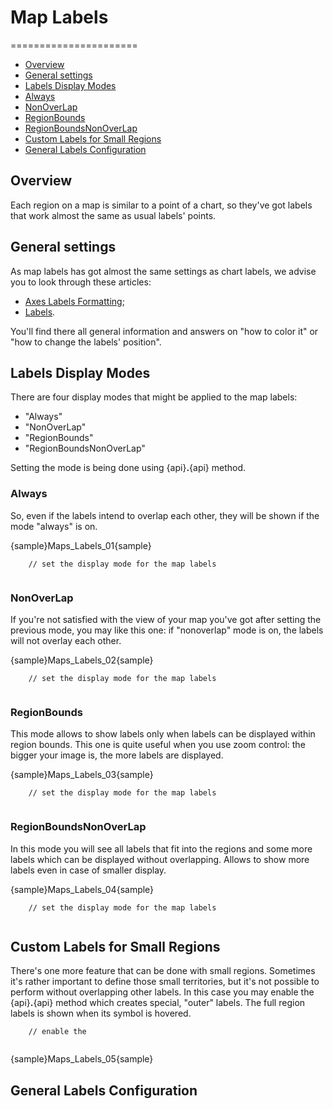 # Map Labels
======================
* [Overview](#overview)
* [General settings](#overview)
* [Labels Display Modes](#labels_display_modes)
 * [Always](#always)
 * [NonOverLap](#nonoverlap)
 * [RegionBounds](#regionbounds)
 * [RegionBoundsNonOverLap](#regionboundsnonoverlap)
* [Custom Labels for Small Regions](#custom_labels_for_small_regions)
* [General Labels Configuration](#general_labels_configuration)

## Overview

Each region on a map is similar to a point of a chart, so they've got labels that work almost the same as usual labels' points.

## General settings

As map labels has got almost the same settings as chart labels, we advise you to look through these articles:
 - [Axes Labels Formatting](../../Axes_and_Grids/Axes_Labels_Formatting);  
 - [Labels](../../Common_Settings/Labels).
 
 You'll find there all general information and answers on "how to color it" or "how to change the labels' position".

## Labels Display Modes

There are four display modes that might be applied to the map labels:
 - "Always"
 - "NonOverLap"
 - "RegionBounds"
 - "RegionBoundsNonOverLap"
 
Setting the mode is being done using {api}**.**{api} method.

### Always

So, even if the labels intend to overlap each other, they will be shown if the mode "always" is on.

{sample}Maps\_Labels\_01{sample}

```
	// set the display mode for the map labels
	
```

### NonOverLap

If you're not satisfied with the view of your map you've got after setting the previous mode, you may like this one: if "nonoverlap" mode is on, the labels will not overlay each other.

{sample}Maps\_Labels\_02{sample}

```
	// set the display mode for the map labels
	
```

### RegionBounds

This mode allows to show labels only when labels can be displayed within region bounds. This one is quite useful when you use zoom control: the bigger your image is, the more labels are displayed.

{sample}Maps\_Labels\_03{sample}

```
	// set the display mode for the map labels
	
```

### RegionBoundsNonOverLap

In this mode you will see all labels that fit into the regions and some more labels which can be displayed without overlapping. Allows to show more labels even in case of smaller display.

{sample}Maps\_Labels\_04{sample}

```
	// set the display mode for the map labels
	
```

## Custom Labels for Small Regions

There's one more feature that can be done with small regions. Sometimes it's rather important to define those small territories, but it's not possible to perform without overlapping other labels. In this case you may enable the {api}**.**{api} method which creates special, "outer" labels. The full region labels is shown when its symbol is hovered.

```
	// enable the 
	
```

{sample}Maps\_Labels\_05{sample}


## General Labels Configuration
